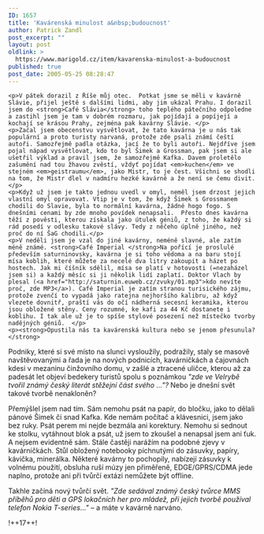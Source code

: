 ```yaml
---
ID: 1657
title: 'Kavárenská minulost a&nbsp;budoucnost'
author: Patrick Zandl
post_excerpt: ""
layout: post
oldlink: >
  https://www.marigold.cz/item/kavarenska-minulost-a-budoucnost
published: true
post_date: 2005-05-25 08:28:47
---
```

	<p>V pátek dorazil z Říše můj otec.  Potkat jsme se měli v kavárně Slávie, přijel ještě s dalšími lidmi, aby jim ukázal Prahu. I dorazil jsem do <strong>Café Slávia</strong> toho teplého pátečního odpoledne a zastihl jsem je tam v dobrém rozmaru, jak pojídají a popíjejí a kochají se krásou Prahy, zejména pak kavárny Slávie. </p>
	<p>Začal jsem obecenstvu vysvětlovat, že tato kavárna je u nás tak populární a proto turisty narvaná, protože zde psali známí čeští autoři. Samozřejmě padla otázka, jací že to byli autoři. Nejdříve jsem pojal nápad vysvětlovat, kdo to byl Šimek a Grossman, pak jsem si ale ušetřil výklad a pravil jsem, že samozřejmě Kafka. Davem proletělo zašumění nad tou žhavou zvěstí, vždyť pojídat <em>kuchen</em> ve stejném <em>geistraumu</em>, jako Mistr, to je čest. Všichni se shodli na tom, že Mistr dlel v nadmíru hezké kavárně a že není se čemu divit. </p>
	<p>Když už jsem je takto jednou uvedl v omyl, neměl jsem drzost jejich vlastní omyl opravovat. Vtip je v tom, že když Šimek s Grossmanem chodili do Slavie, byla to normální kavárna, žádné hogo fogo. S dnešními cenami by zde mnoho povídek nenapsali.  Přesto dnes kavárna těží z pověsti, kterou získala jako útulek géniů, z toho, že každý si rád posedí v odlesku takové slávy. Tedy z něčeho úplně jiného, než proč do ní ŠaG chodili.</p>
	<p>V neděli jsem je vzal do jiné kavárny, neméně slavné, ale zatím méně známé. <strong>Café Imperial </strong>Na pořící je proslulé především saturninovsky, kavárna je si toho vědoma a na baru stojí mísa koblih, které můžete za necelé dva litry zakoupit a házet po hostech. Jak mi číšník sdělil, mísa se platí v hotovosti (=nezaházel jsem si) a každý měsíc si ji několik lidí zaplatí. Doktor Vlach by plesal (<a href="http://saturnin.euweb.cz/zvuky/01.mp3">kdo nevíte proč, zde MP3</a>). Café Imperial je zatím stranou turisického zájmu, protože zvenčí to vypadá jako ratejna nejhoršího kalibru, až když vlezete dovnitř, praští vás do očí nádherná secesní keramika, kterou jsou obložené stěny. Ceny rozumné, ke kafi za 44 Kč dostanete i koblihu. I tak ale už je to spíše stylové posezení než místečko tvorby nadějných géniů.  </p>
	<p><strong>Opustila nás ta kavárenská kultura nebo se jenom přesunula?  </strong>
Podniky, které si své místo na slunci vysloužily, podražily, staly se masově navštěvovanými a řada je na nových podnicích, kavárničkách a čajovnách kdesi v mezaninu činžovního domu, v zašlé a ztracené uličce, kterou až za padesát let objeví bedekery turistů spolu s poznámkou <em>"zde ve Velrybě tvořil známý český literát stěžejní část svého …"? </em>Nebo je dnešní svět takové tvorbě nenakloněn? </p>
	<p>Přemýšlel jsem nad tím. Sám nemohu psát na papír, do bločku, jako to dělali pánové Šimek či snad Kafka. Kde nemám počítač a klávesnici, jsem jako bez ruky. Psát perem mi nejde bezmála ani korektury. Nemohu si sednout ke stolku, vytáhnout blok a psát, už jsem to zkoušel a nenapsal jsem ani ťuk. A nejsem evidentně sám. Stále častěji narážím na podobné zjevy v kavárničkách. Stůl obložený notebooky píchnutými do zásuvky, papíry, kávička, minerálka. Některé kavárny to pochopily, nabízejí zásuvky k volnému použití, obsluha ruší múzy jen přiměřeně, EDGE/GPRS/CDMA jede naplno, protože ani při tvůrčí extázi nemůžete být offline. </p>
	<p>Takhle začíná nový tvůrčí svět. <em>"Zde sedával známý český tvůrce MMS příběhů pro děti a GPS lokačních her pro mládež, při jejich tvorbě používal telefon Nokia T-series…" </em> – a máte v kavárně narváno.
</p>
!++17++!
</p>